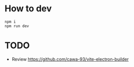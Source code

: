 # How to dev
```shell
npm i
npm run dev
```

# TODO
- Review https://github.com/cawa-93/vite-electron-builder
